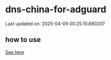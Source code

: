 # dns-china-for-adguard

Last updated on: 2025-04-09 00:25:10.680207

## how to use

[See here](https://github.com/AdguardTeam/AdGuardHome/wiki/Configuration#upstreams-from-file)